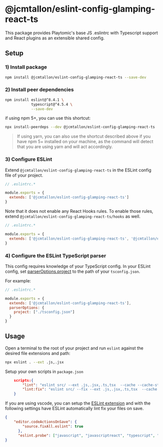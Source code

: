 # @jcmtallon/eslint-config-glamping-react-ts
This package provides Playtomic's base JS .eslintrc with Typescript support and React plugins as an extensible shared config.

## Setup

### 1) Install package

```bash
npm install @jcmtallon/eslint-config-glamping-react-ts --save-dev
```

### 2) Install peer dependencies

```bash
npm install eslint@^8.4.1 \
            typescript@^4.5.4 \
            --save-dev
```

if using npm 5+, you can use this shortcut:

```bash
npx install-peerdeps --dev @jcmtallon/eslint-config-glamping-react-ts
```
> If using yarn, you can also use the shortcut described above if you have npm 5+ installed on your machine, as the command will detect that you are using yarn and will act accordingly. 

### 3) Configure ESLint

Extend `@jcmtallon/eslint-config-glamping-react-ts` in the ESLint config file of your project.

```js
// .eslintrc.*

module.exports = {
  extends: ['@jcmtallon/eslint-config-glamping-react-ts']
}
```

Note that it does not enable any React Hooks rules. To enable those rules, extend `@jcmtallon/eslint-config-glamping-react-ts/hooks` as well.

```js
// .eslintrc.*

module.exports = {
  extends: ['@jcmtallon/eslint-config-glamping-react-ts', '@jcmtallon/eslint-config-glamping-react-ts/hooks']
}
```

### 4) Configure the ESLint TypeScript parser

This config requires knowledge of your TypeScript config. In your ESLint config, set [parserOptions.project](https://github.com/typescript-eslint/typescript-eslint/tree/master/packages/parser#parseroptionsproject) to the path of your `tsconfig.json`.

For example:

```js
// .eslintrc.*

module.exports = {
  extends: ['@jcmtallon/eslint-config-glamping-react-ts'],
  parserOptions: {
    project: ["./tsconfig.json"]
  }
}
```

## Usage

Open a terminal to the root of your project and run `eslint` against the desired file extensions and path:
```bash
npx eslint . --ext .js,.jsx
```

Setup your own scripts in `package.json`
```json
    scripts:{
        "lint": "eslint src/ --ext .js,.jsx,.ts,tsx  --cache --cache-strategy content",
        "lint:fix": "eslint src/ --fix --ext .js,.jsx,.ts,tsx  --cache --cache-strategy content",
    }
```

If you are using vscode, you can setup the [ESLint extension](https://marketplace.visualstudio.com/items?itemName=dbaeumer.vscode-eslint) and with the following settings have ESLint automatically lint fix your files on save.

```json
{
    "editor.codeActionsOnSave": {
        "source.fixAll.eslint": true
      },
      "eslint.probe": ["javascript", "javascriptreact", "typescript", "typescriptreact"]
}
```
